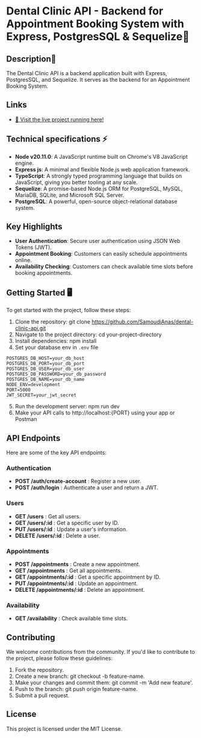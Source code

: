 # Dental Clinic API - Backend for Appointment Booking System with Express, PostgresSQL & Sequelize🚀

## Description🌟

The Dental Clinic API is a backend application built with Express, PostgresSQL, and Sequelize. It serves as the backend for an Appointment Booking System.

## Links

- [🔗 Visit the live project running here!](https://dental-clinic-user.vercel.app)

## Technical specifications ⚡️

- **Node v20.11.0**: A JavaScript runtime built on Chrome's V8 JavaScript engine.
- **Express js**: A minimal and flexible Node.js web application framework.
- **TypeScript**: A strongly typed programming language that builds on JavaScript, giving you better tooling at any scale.
- **Sequelize**: A promise-based Node.js ORM for PostgreSQL, MySQL, MariaDB, SQLite, and Microsoft SQL Server.
- **PostgreSQL**: A powerful, open-source object-relational database system.

## Key Highlights

- **User Authentication**: Secure user authentication using JSON Web Tokens (JWT).
- **Appointment Booking**: Customers can easily schedule appointments online.
- **Availability Checking**: Customers can check available time slots before booking appointments.

## Getting Started 🖥️

To get started with the project, follow these steps:

1. Clone the repository: git clone https://github.com/SamoudiAnas/dental-clinic-api.git
2. Navigate to the project directory: cd your-project-directory
3. Install dependencies: npm install
4. Set your database env in `.env` file

```plaintext
POSTGRES_DB_HOST=your_db_host
POSTGRES_DB_PORT=your_db_port
POSTGRES_DB_USER=your_db_user
POSTGRES_DB_PASSWORD=your_db_password
POSTGRES_DB_NAME=your_db_name
NODE_ENV=development
PORT=5000
JWT_SECRET=your_jwt_secret
```

5. Run the development server: npm run dev
6. Make your API calls to http://localhost:{PORT} using your app or Postman

## API Endpoints

Here are some of the key API endpoints:

### Authentication

- **POST /auth/create-account** : Register a new user.
- **POST /auth/login** : Authenticate a user and return a JWT.

### Users

- **GET /users** : Get all users.
- **GET /users/:id** : Get a specific user by ID.
- **PUT /users/:id** : Update a user's information.
- **DELETE /users/:id** : Delete a user.

### Appointments

- **POST /appointments** : Create a new appointment.
- **GET /appointments** : Get all appointments.
- **GET /appointments/:id** : Get a specific appointment by ID.
- **PUT /appointments/:id** : Update an appointment.
- **DELETE /appointments/:id** : Delete an appointment.

### Availability

- **GET /availability** : Check available time slots.

## Contributing

We welcome contributions from the community. If you'd like to contribute to the project, please follow these guidelines:

1. Fork the repository.
2. Create a new branch: git checkout -b feature-name.
3. Make your changes and commit them: git commit -m 'Add new feature'.
4. Push to the branch: git push origin feature-name.
5. Submit a pull request.

## License

This project is licensed under the MIT License.
